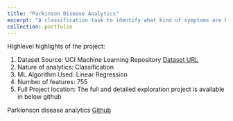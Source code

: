 ```yaml
---
title: "Parkinson Disease Analytics"
excerpt: "A classification task to identify what kind of symptoms are highly available for the persons affected by Parkinson disease"
collection: portfolio
---
```


Highlevel highlights of the project:

1. Dataset Source: UCI Machine Learning Repository [Dataset URL](https://archive.ics.uci.edu/ml/machine-learning-databases/00470/)
2. Nature of analytics: Classification
3. ML Algorithm Used: Linear Regression
4. Number of features: 755
5. Full Project location: The full and detailed exploration project is available in below github

Parkionson disease analytics [Github](https://github.com/santhosh790/analytics-parkinson-disease)
